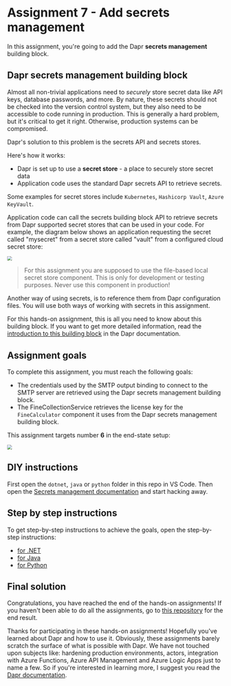 # Assignment 7 - Add secrets management

In this assignment, you're going to add the Dapr **secrets management** building block.

## Dapr secrets management building block

Almost all non-trivial applications need to _securely_ store secret data like API keys, database passwords, and more. By nature, these secrets should not be checked into the version control system, but they also need to be accessible to code running in production. This is generally a hard problem, but it's critical to get it right. Otherwise, production systems can be compromised.

Dapr's solution to this problem is the secrets API and secrets stores.

Here's how it works:

- Dapr is set up to use a **secret store** - a place to securely store secret data
- Application code uses the standard Dapr secrets API to retrieve secrets.

Some examples for secret stores include `Kubernetes`, `Hashicorp Vault`, `Azure KeyVault`.

Application code can call the secrets building block API to retrieve secrets from Dapr supported secret stores that can be used in your code. For example, the diagram below shows an application requesting the secret called "mysecret" from a secret store called "vault" from a configured cloud secret store:

<img src="img/secrets_cloud_stores.png" style="zoom:67%;" />

> For this assignment you are supposed to use the file-based local secret store component. This is only for development or testing purposes. Never use this component in production!

Another way of using secrets, is to reference them from Dapr configuration files. You will use both ways of working with secrets in this assignment.

For this hands-on assignment, this is all you need to know about this building block. If you want to get more detailed information, read the [introduction to this building block](https://docs.dapr.io/developing-applications/building-blocks/secrets/) in the Dapr documentation.

## Assignment goals

To complete this assignment, you must reach the following goals:

- The credentials used by the SMTP output binding to connect to the SMTP server are retrieved using the Dapr secrets management building block.
- The FineCollectionService retrieves the license key for the `FineCalculator` component it uses from the Dapr secrets management building block.

This assignment targets number **6** in the end-state setup:

<img src="../img/dapr-setup.png" style="zoom: 67%;" />

## DIY instructions

First open the `dotnet`, `java` or `python` folder in this repo in VS Code. Then open the [Secrets management documentation](https://docs.dapr.io/developing-applications/building-blocks/secrets/) and start hacking away.

## Step by step instructions

To get step-by-step instructions to achieve the goals, open the step-by-step instructions:

- [for .NET](step-by-step.md)
- [for Java](step-by-step-java.md)
- [for Python](step-by-step-python.md)

## Final solution

Congratulations, you have reached the end of the hands-on assignments! If you haven't been able to do all the assignments, go to [this repository](https://github.com/edwinvw/dapr-traffic-control) for the end result.

Thanks for participating in these hands-on assignments! Hopefully you've learned about Dapr and how to use it. Obviously, these assignments barely scratch the surface of what is possible with Dapr. We have not touched upon subjects like: hardening production environments, actors, integration with Azure Functions, Azure API Management and Azure Logic Apps just to name a few. So if you're interested in learning more, I suggest you read the [Dapr documentation](https://docs.dapr.io).
